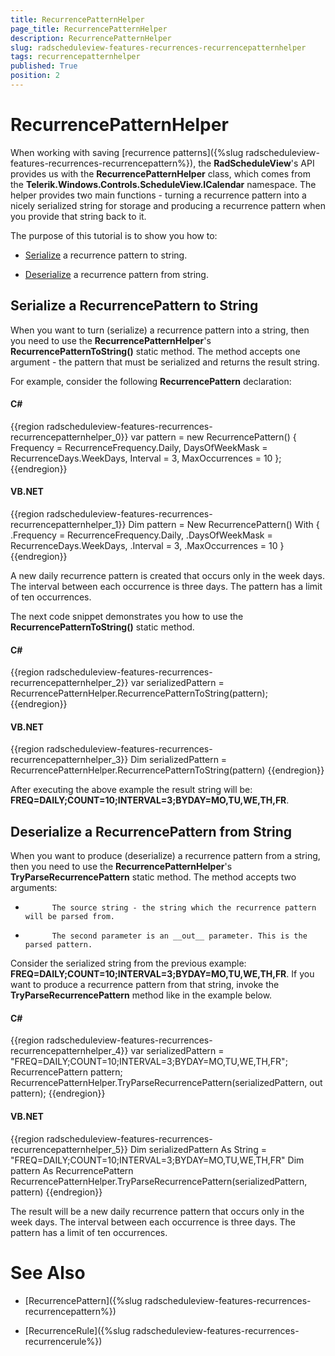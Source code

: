 ```yaml
---
title: RecurrencePatternHelper
page_title: RecurrencePatternHelper
description: RecurrencePatternHelper
slug: radscheduleview-features-recurrences-recurrencepatternhelper
tags: recurrencepatternhelper
published: True
position: 2
---
```


# RecurrencePatternHelper



When working with saving [recurrence patterns]({%slug radscheduleview-features-recurrences-recurrencepattern%}), the __RadScheduleView__'s API provides us with the __RecurrencePatternHelper__ class, which comes from the
        __Telerik.Windows.Controls.ScheduleView.ICalendar__ namespace. The helper provides two main functions - turning a recurrence pattern into a nicely serialized string for storage and producing a recurrence pattern when you provide that string back to it.
      

The purpose of this tutorial is to show you how to:

* [Serialize](#Serialize_a_RecurrencePattern_to_String) a recurrence pattern to string.
        

* [Deserialize](#Deserialize_a_RecurrencePattern_from_String) a recurrence pattern from string.
        

## Serialize a RecurrencePattern to String

When you want to turn (serialize) a recurrence pattern into a string, then you need to use the __RecurrencePatternHelper__'s __RecurrencePatternToString()__ static method. The method accepts one argument - the pattern that must be serialized and returns the result string.
        

For example, consider the following __RecurrencePattern__ declaration:
        

#### __C#__

{{region radscheduleview-features-recurrences-recurrencepatternhelper_0}}
	var pattern = new RecurrencePattern()
	{
	    Frequency = RecurrenceFrequency.Daily,
	    DaysOfWeekMask = RecurrenceDays.WeekDays,
	    Interval = 3,
	    MaxOccurrences = 10
	};
	{{endregion}}



#### __VB.NET__

{{region radscheduleview-features-recurrences-recurrencepatternhelper_1}}
	Dim pattern = New RecurrencePattern() With {
	    .Frequency = RecurrenceFrequency.Daily,
	    .DaysOfWeekMask = RecurrenceDays.WeekDays,
	    .Interval = 3,
	    .MaxOccurrences = 10
	}
	{{endregion}}



A new daily recurrence pattern is created that occurs only in the week days. The interval between each occurrence is three days. The pattern has a limit of ten occurrences.

The next code snippet demonstrates you how to use the __RecurrencePatternToString()__ static method.
        

#### __C#__

{{region radscheduleview-features-recurrences-recurrencepatternhelper_2}}
	var serializedPattern = RecurrencePatternHelper.RecurrencePatternToString(pattern);
	{{endregion}}



#### __VB.NET__

{{region radscheduleview-features-recurrences-recurrencepatternhelper_3}}
	Dim serializedPattern = RecurrencePatternHelper.RecurrencePatternToString(pattern)
	{{endregion}}



After executing the above example the result string will be: __FREQ=DAILY;COUNT=10;INTERVAL=3;BYDAY=MO,TU,WE,TH,FR__.
        

## Deserialize a RecurrencePattern from String

When you want to produce (deserialize) a recurrence pattern from a string, then you need to use the __RecurrencePatternHelper__'s __TryParseRecurrencePattern__ static method. The method accepts two arguments:
        

* 
            The source string - the string which the recurrence pattern will be parsed from.
          

* 
            The second parameter is an __out__ parameter. This is the parsed pattern.
          

Consider the serialized string from the previous example: __FREQ=DAILY;COUNT=10;INTERVAL=3;BYDAY=MO,TU,WE,TH,FR__. If you want to produce a recurrence pattern from that string, invoke the __TryParseRecurrencePattern__ method like in the example below.
        

#### __C#__

{{region radscheduleview-features-recurrences-recurrencepatternhelper_4}}
	var serializedPattern = "FREQ=DAILY;COUNT=10;INTERVAL=3;BYDAY=MO,TU,WE,TH,FR";
	RecurrencePattern pattern;
	RecurrencePatternHelper.TryParseRecurrencePattern(serializedPattern, out pattern);
	{{endregion}}



#### __VB.NET__

{{region radscheduleview-features-recurrences-recurrencepatternhelper_5}}
	Dim serializedPattern As String = "FREQ=DAILY;COUNT=10;INTERVAL=3;BYDAY=MO,TU,WE,TH,FR"
	Dim pattern As RecurrencePattern
	RecurrencePatternHelper.TryParseRecurrencePattern(serializedPattern, pattern)
	{{endregion}}



The result will be a new daily recurrence pattern that occurs only in the week days. The interval between each occurrence is three days. The pattern has a limit of ten occurrences.

# See Also

 * [RecurrencePattern]({%slug radscheduleview-features-recurrences-recurrencepattern%})

 * [RecurrenceRule]({%slug radscheduleview-features-recurrences-recurrencerule%})
